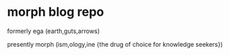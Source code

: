 # morph blog repo

formerly ega (earth,guts,arrows)

presently morph (ism,ology,ine {the drug of choice for knowledge seekers})
